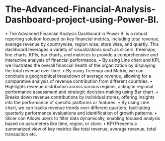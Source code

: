 # The-Advanced-Financial-Analysis-Dashboard-project-using-Power-BI.

•	The Advanced Financial Analysis Dashboard in Power BI is a robust reporting solution focused on key financial metrics, including total revenue, average revenue by countrywise, region wise, store wise, and quartly. This dashboard leverages a variety of visualizations such as slicers, treemaps, line charts, KPIs, bar charts, and matrices to provide a comprehensive and interactive analysis of financial performance.
•	By using Line chart and KPI, we Illustrates the overall financial health of the organization by displaying the total revenue over time.
•	By using Treemap and Matrix, we can conclude a geographical breakdown of average revenue, allowing for a comparative analysis of revenue contribution from different countries.
•	Highlights revenue distribution across various regions, aiding in regional performance assessment and strategic decision-making using Bar chart.
•	Breaks down revenue contributions by individual stores, offering insights into the performance of specific platforms or features.
•	By using Line chart, we can tracks revenue trends over different quarters, facilitating quarterly performance evaluations and identification of growth patterns.
•	Slicer can Allows users to filter data dynamically, enabling focused analysis based on parameters like time, region, or store.
•	KPI Presents a summarized view of key metrics like total revenue, average revenue, total transaction etc.
